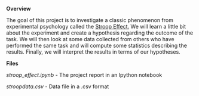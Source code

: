 **Overview**

The goal of this project is to investigate a classic phenomenon from experimental psychology called the [Stroop Effect.](https://en.wikipedia.org/wiki/Stroop_effect)
We will learn a little bit about the experiment and create a hypothesis regarding the outcome of the task.
We will then look at some data collected from others who have performed the same task and will compute some statistics describing the results. Finally, we will interpret the results in terms of our hypotheses.

**Files**

*stroop_effect.ipynb* - The project report in an Ipython notebook

*stroopdata.csv* - Data file in a .csv format
